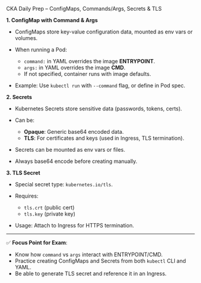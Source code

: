 
CKA Daily Prep – ConfigMaps, Commands/Args, Secrets & TLS

**1. ConfigMap with Command & Args**

- ConfigMaps store key-value configuration data, mounted as env vars or volumes.
    
- When running a Pod:

    - `command:` in YAML overrides the image **ENTRYPOINT**.        
    - `args:` in YAML overrides the image **CMD**.
    - If not specified, container runs with image defaults.
        
- Example: Use `kubectl run` with `--command` flag, or define in Pod spec.
    
**2. Secrets**

- Kubernetes Secrets store sensitive data (passwords, tokens, certs).
- Can be:
    - **Opaque**: Generic base64 encoded data.
    - **TLS**: For certificates and keys (used in Ingress, TLS termination).

- Secrets can be mounted as env vars or files.    
- Always base64 encode before creating manually.
  
**3. TLS Secret**

- Special secret type: `kubernetes.io/tls`.
    
- Requires:  
    - `tls.crt` (public cert)
    - `tls.key` (private key)
        
- Usage: Attach to Ingress for HTTPS termination.
    
---
✅ **Focus Point for Exam**:

- Know how `command` vs `args` interact with ENTRYPOINT/CMD.
- Practice creating ConfigMaps and Secrets from both `kubectl` CLI and YAML.
- Be able to generate TLS secret and reference it in an Ingress.
